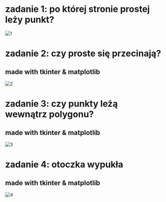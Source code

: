 # zadanie 1: po której stronie prostej leży punkt?

![1](https://github.com/affq/geometria-obliczeniowa/assets/41866648/d3bf391f-3c7f-4fee-b607-67e83ef97cba)


# zadanie 2: czy proste się przecinają?
## made with tkinter & matplotlib
![2](https://github.com/affq/geometria-obliczeniowa/assets/41866648/2e322938-8349-4be1-ab51-0197c1ce5e6e)

# zadanie 3: czy punkty leżą wewnątrz polygonu?
## made with tkinter & matplotlib
![3](https://github.com/affq/geometria-obliczeniowa/assets/41866648/05bcbe3e-30a7-48ea-ac98-89b6ee4d3982)


# zadanie 4: otoczka wypukła
## made with tkinter & matplotlib
![4](https://github.com/affq/geometria-obliczeniowa/assets/41866648/5aa969da-0cb3-4a26-b390-47320fee4615)
